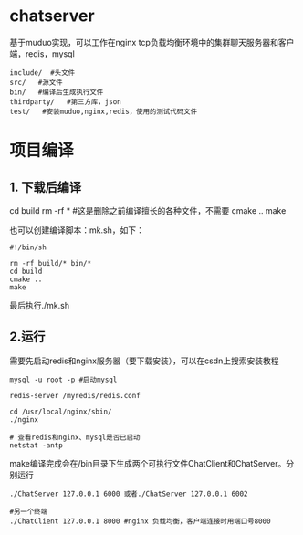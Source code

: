 # chatserver
基于muduo实现，可以工作在nginx tcp负载均衡环境中的集群聊天服务器和客户端，redis，mysql

```
include/  #头文件
src/   #源文件
bin/   #编译后生成执行文件
thirdparty/   #第三方库，json
test/   #安装muduo,nginx,redis，使用的测试代码文件
```

# 项目编译
## 1. 下载后编译
cd build
rm -rf * #这是删除之前编译擅长的各种文件，不需要
cmake ..
make

也可以创建编译脚本：mk.sh，如下：
```
#!/bin/sh

rm -rf build/* bin/*
cd build
cmake ..
make
```
最后执行./mk.sh

## 2.运行
需要先启动redis和nginx服务器（要下载安装），可以在csdn上搜索安装教程
```
mysql -u root -p #启动mysql

redis-server /myredis/redis.conf

cd /usr/local/nginx/sbin/
./nginx

# 查看redis和nginx、mysql是否已启动
netstat -antp
```
make编译完成会在/bin目录下生成两个可执行文件ChatClient和ChatServer。分别运行
```
./ChatServer 127.0.0.1 6000 或者./ChatServer 127.0.0.1 6002

#另一个终端
./ChatClient 127.0.0.1 8000 #nginx 负载均衡，客户端连接时用端口号8000
```

